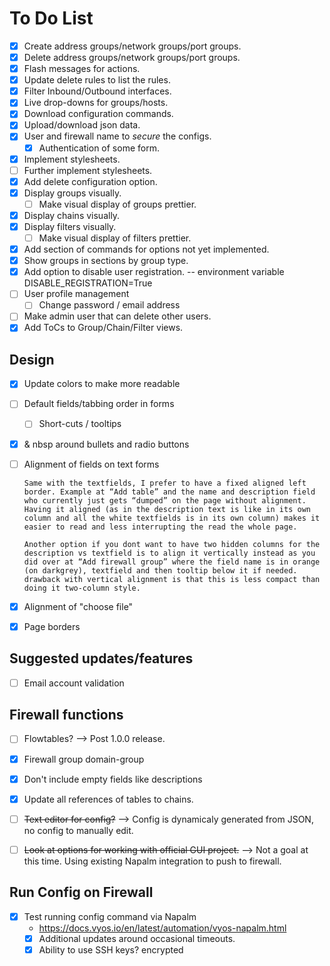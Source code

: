 # To Do List

- [x] Create address groups/network groups/port groups.
- [x] Delete address groups/network groups/port groups.
- [x] Flash messages for actions.
- [x] Update delete rules to list the rules.
- [x] Filter Inbound/Outbound interfaces.
- [x] Live drop-downs for groups/hosts.
- [x] Download configuration commands.
- [x] Upload/download json data.
- [x] User and firewall name to *secure* the configs.
  - [x] Authentication of some form.
- [x] Implement stylesheets.
- [ ] Further implement stylesheets.
- [x] Add delete configuration option.
- [x] Display groups visually.
  - [ ] Make visual display of groups prettier.
- [x] Display chains visually.
- [x] Display filters visually.
  - [ ] Make visual display of filters prettier.
- [x] Add section of commands for options not yet implemented.
- [x] Show groups in sections by group type.
- [x] Add option to disable user registration. -- environment variable DISABLE_REGISTRATION=True
- [ ] User profile management
  - [ ] Change password / email address
- [ ] Make admin user that can delete other users.
- [x] Add ToCs to Group/Chain/Filter views.

## Design

- [x] Update colors to make more readable
- [ ] Default fields/tabbing order in forms
  - [ ] Short-cuts / tooltips
- [x] & nbsp around bullets and radio buttons
- [ ] Alignment of fields on text forms

      Same with the textfields, I prefer to have a fixed aligned left border. Example at “Add table” and the name and description field who currently just gets “dumped” on the page without alignment. Having it aligned (as in the description text is like in its own column and all the white textfields is in its own column) makes it easier to read and less interrupting the read the whole page.

      Another option if you dont want to have two hidden columns for the description vs textfield is to align it vertically instead as you did over at “Add firewall group” where the field name is in orange (on darkgrey), textfield and then tooltip below it if needed. drawback with vertical alignment is that this is less compact than doing it two-column style.

- [x] Alignment of "choose file"
- [x] Page borders

## Suggested updates/features

- [ ] Email account validation

## Firewall functions

- [ ] Flowtables? --> Post 1.0.0 release.
- [x] Firewall group domain-group
- [x] Don't include empty fields like descriptions
- [x] Update all references of tables to chains.
- [ ] ~~Text editor for config?~~ --> Config is dynamicaly generated from JSON, no config to manually edit.

- [ ] ~~Look at options for working with official GUI project.~~ --> Not a goal at this time.  Using existing Napalm integration to push to firewall.

## Run Config on Firewall

- [x] Test running config command via Napalm
  - <https://docs.vyos.io/en/latest/automation/vyos-napalm.html>
  - [x] Additional updates around occasional timeouts.
  - [x] Ability to use SSH keys? encrypted
